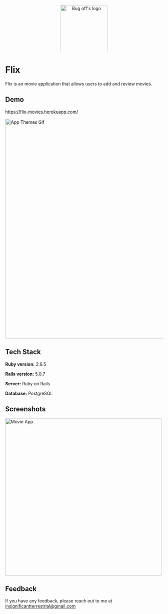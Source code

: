 <p align="center">
  <img src="https://bug-off-public.s3.us-east-2.amazonaws.com/bug_off_logo.svg" alt="Bug off's logo" height="150" width="150"/>
</p>

# Flix

Flix is an movie application that allows users to add and review movies.

## Demo
https://flix-movies.herokuapp.com/

<img alt="App Themes Gif" src="https://user-images.githubusercontent.com/74139058/139150252-d7c154d9-c87c-4f9e-ad8c-6857ebeac8d5.gif" width="700" />

  
## Tech Stack

**Ruby version:** 2.6.5

**Rails version:** 5.0.7

**Server:** Ruby on Rails

**Database:** PostgreSQL


## Screenshots
<img width="500" alt="Movie App" src="https://user-images.githubusercontent.com/74139058/140380625-a0f50489-f264-42ca-aaf2-357624f3e3d7.png">


## Feedback

If you have any feedback, please reach out to me at insignificantterrestrial@gmail.com
